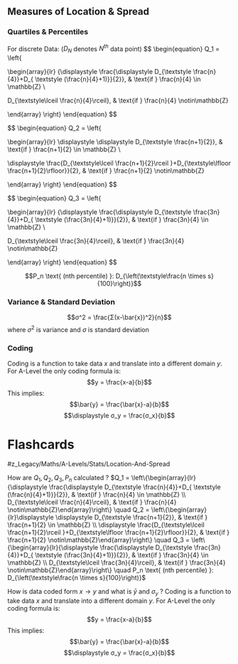 ## Measures of Location & Spread

### Quartiles & Percentiles

For discrete Data: ($D_N$ denotes $N^{th}$ data point)
$$
\begin{equation}
Q_1 =
\left\{

\begin{array}{lr}
{\displaystyle \frac{\displaystyle D_{\textstyle \frac{n}{4}}+D_{ \textstyle (\frac{n}{4}+1)}}{2}}, & \text{if }  \frac{n}{4} \in \mathbb{Z} \\

D_{\textstyle\lceil \frac{n}{4}\rceil}, & \text{if } \frac{n}{4} \notin\mathbb{Z}

\end{array}
\right\}
\end{equation}
$$

$$
\begin{equation}
Q_2 =
\left\{

\begin{array}{lr}
\displaystyle \displaystyle D_{\textstyle \frac{n+1}{2}}, & \text{if }  \frac{n+1}{2} \in \mathbb{Z} \\

\displaystyle \frac{D_{\textstyle\lceil \frac{n+1}{2}\rceil }+D_{\textstyle\lfloor \frac{n+1}{2}\rfloor}}{2}, & \text{if } \frac{n+1}{2} \notin\mathbb{Z}

\end{array}
\right\}
\end{equation}
$$

$$
\begin{equation}
Q_3 =
\left\{

\begin{array}{lr}
{\displaystyle \frac{\displaystyle D_{\textstyle \frac{3n}{4}}+D_{ \textstyle (\frac{3n}{4}+1)}}{2}}, & \text{if }  \frac{3n}{4} \in \mathbb{Z} \\

D_{\textstyle\lceil \frac{3n}{4}\rceil}, & \text{if } \frac{3n}{4} \notin\mathbb{Z}

\end{array}
\right\}
\end{equation}
$$

$$P_n \text{ (nth percentile) }: D_{\left(\textstyle\frac{n \times s}{100}\right)}$$

### Variance & Standard Deviation

$$σ^2 = \frac{Σ(x-\bar{x})^2}{n}$$ where $σ^2$ is variance and $σ$ is standard deviation

### Coding

Coding is a function to take data $x$ and translate into a different domain $y$. For A-Level the only coding formula is: $$y = \frac{x-a}{b}$$
This implies:
$$\bar{y} = \frac{\bar{x}-a}{b}$$
$$\displaystyle σ_y = \frac{σ_x}{b}$$


# Flashcards

#z_Legacy/Maths/A-Levels/Stats/Location-And-Spread 

How are $Q_1, Q_2, Q_3, P_n$ calculated
?
$Q_1 = \left\{\begin{array}{lr}{\displaystyle \frac{\displaystyle D_{\textstyle \frac{n}{4}}+D_{ \textstyle (\frac{n}{4}+1)}}{2}}, & \text{if }  \frac{n}{4} \in \mathbb{Z} \\ D_{\textstyle\lceil \frac{n}{4}\rceil}, & \text{if } \frac{n}{4} \notin\mathbb{Z}\end{array}\right\} \quad Q_2 = \left\{\begin{array}{lr}\displaystyle \displaystyle D_{\textstyle \frac{n+1}{2}}, & \text{if }  \frac{n+1}{2} \in \mathbb{Z} \\ \displaystyle \frac{D_{\textstyle\lceil \frac{n+1}{2}\rceil }+D_{\textstyle\lfloor \frac{n+1}{2}\rfloor}}{2}, & \text{if } \frac{n+1}{2} \notin\mathbb{Z}\end{array}\right\} \quad Q_3 = \left\{\begin{array}{lr}{\displaystyle \frac{\displaystyle D_{\textstyle \frac{3n}{4}}+D_{ \textstyle (\frac{3n}{4}+1)}}{2}}, & \text{if }  \frac{3n}{4} \in \mathbb{Z} \\ D_{\textstyle\lceil \frac{3n}{4}\rceil}, & \text{if } \frac{3n}{4} \notin\mathbb{Z}\end{array}\right\} \quad P_n \text{ (nth percentile) }: D_{\left(\textstyle\frac{n \times s}{100}\right)}$ 

How is data coded form $x \rightarrow y$ and what is $\bar y$ and $\sigma_y$
?
Coding is a function to take data $x$ and translate into a different domain $y$. For A-Level the only coding formula is: $$y = \frac{x-a}{b}$$
This implies:
$$\bar{y} = \frac{\bar{x}-a}{b}$$
$$\displaystyle σ_y = \frac{σ_x}{b}$$ 